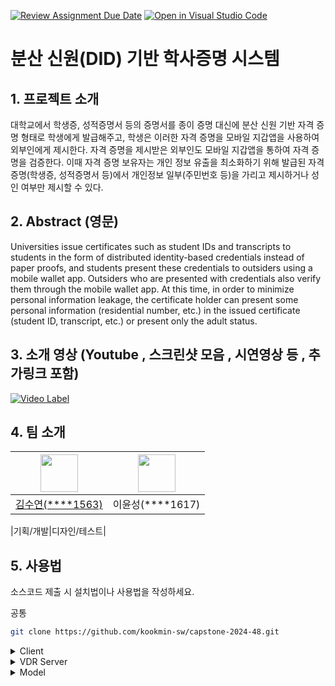 [![Review Assignment Due Date](https://classroom.github.com/assets/deadline-readme-button-24ddc0f5d75046c5622901739e7c5dd533143b0c8e959d652212380cedb1ea36.svg)](https://classroom.github.com/a/omXkVCQu)
[![Open in Visual Studio Code](https://classroom.github.com/assets/open-in-vscode-718a45dd9cf7e7f842a935f5ebbe5719a5e09af4491e668f4dbf3b35d5cca122.svg)](https://classroom.github.com/online_ide?assignment_repo_id=14573272&assignment_repo_type=AssignmentRepo)
# 분산 신원(DID) 기반 학사증명 시스템

## 1. 프로젝트 소개

대학교에서 학생증, 성적증명서 등의 증명서를 종이 증명 대신에 분산 신원 기반 자격 증명 형태로 학생에게 발급해주고, 학생은 이러한 자격 증명을 모바일 지갑앱을 사용하여 외부인에게 제시한다. 자격 증명을 제시받은 외부인도 모바일 지갑앱을 통하여 자격 증명을 검증한다.
이때 자격 증명 보유자는 개인 정보 유출을 최소화하기 위해 발급된 자격 증명(학생증, 성적증명서 등)에서 개인정보 일부(주민번호 등)을 가리고 제시하거나 성인 여부만 제시할 수 있다.

## 2. Abstract (영문)
Universities issue certificates such as student IDs and transcripts to students in the form of distributed identity-based credentials instead of paper proofs, and students present these credentials to outsiders using a mobile wallet app. Outsiders who are presented with credentials also verify them through the mobile wallet app.
At this time, in order to minimize personal information leakage, the certificate holder can present some personal information (residential number, etc.) in the issued certificate (student ID, transcript, etc.) or present only the adult status.

## 3. 소개 영상 (Youtube , 스크린샷 모음 , 시연영상 등 , 추가링크 포함)
[![Video Label](http://img.youtube.com/vi/.jpg)](https://youtu.be/)

## 4. 팀 소개
|<img width="60" src="https://avatars.githubusercontent.com/u/55120700?s=400&u=6529f056a868415a5cfd27f1444be30876c2c8e3&v=4">|<img width="60" src="[https://github.com/kookmin-sw/capstone-2024-48/master/images/yoon.png](https://suyeon1104.github.io/DID/docs/yoon.jpg)">|
|---|---|
|[김수연(****1563)](https://github.com/suyeon1104)|이윤성(****1617)|

|기획/개발|디자인/테스트|
## 5. 사용법

소스코드 제출 시 설치법이나 사용법을 작성하세요.

공통
```bash
git clone https://github.com/kookmin-sw/capstone-2024-48.git
```

<details>
<summary>Client</summary>
<div markdown="1">
    cd src/client/
    go build
</div>
</details>

<details>
<summary>VDR Server</summary>
<div markdown="1">
    cd src/server/
    go build
</div>
</details>

<details>
<summary>Model</summary>
<div markdown="1">

    cd src/model
    pip install -r requirements.txt
    python fastapi/main.py

</div>
</details>

